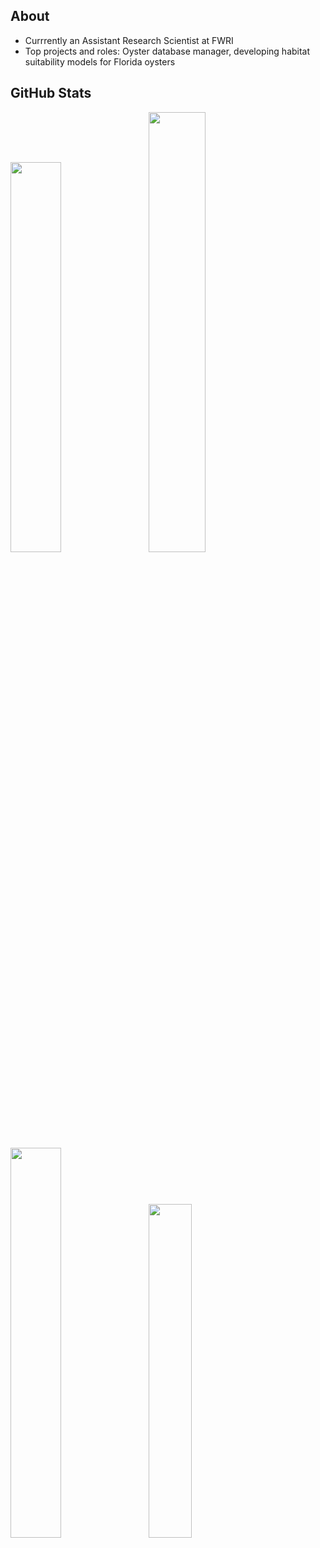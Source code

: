 ## About
- Currrently an Assistant Research Scientist at FWRI
- Top projects and roles: Oyster database manager, developing habitat suitability models for Florida oysters

## GitHub Stats
<div class='container'>
  <img style="height: auto; width: 40%;" class="img" src = "https://github-readme-stats-seven-iota-61.vercel.app/api?username=E-Levine&show=reviews&theme=blue-green&rank_icon=github&hide_border=false&include_all_commits=true&count_private=false&hide=stars&show_icons=true&custom_title=Stats&exclude_repo=github-readme-stats,github-readme-streak-stats" />
  &nbsp;
  &nbsp;
 <img style="height: auto; width: 42.5%;" class="img" src = "https://github-readme-streak-stats-rho-brown.vercel.app/?user=E-Levine&theme=blue-green&date_format=j%20M%5B%20Y%5D&exclude_days=Sun%2CSat" /></div>
</div>


<div class='container'>
  <img style="height: auto; width: 40%;" class="img" src = "https://github-readme-stats-seven-iota-61.vercel.app/api/top-langs/?username=E-Levine&theme=gotham&hide_border=false&include_all_commits=false&count_private=false&layout=donut&exclude_repo=github-readme-stats,github-readme-streak-stats" />
  &nbsp;
  &nbsp;
  <img style="height: auto; width: 37%;" class="img" src = "https://github-profile-trophy.vercel.app/?username=E-Levine&theme=alduin&title=Commit,Stars,Issues,Repositories,PullRequest,Experience&row=2&column=3" /></div>
</div>

